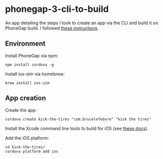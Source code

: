 phonegap-3-cli-to-build
=======================

An app detailing the steps I took to create an app via the CLI and build it on PhoneGap build. I followed [these instructions](http://docs.phonegap.com/en/3.0.0/guide_cli_index.md.html#The%20Command-line%20Interface).

## Environment

Install PhoneGap via npm:

	npm install cordova -g

Install ios-sim via homebrew:

	brew install ios-sim

## App creation

Create the app:

	cordova create kick-the-tires "com.brucelefebvre" "kick the tires"

Install the Xcode command line tools to build for iOS (see [these docs](http://docs.phonegap.com/en/3.0.0/guide_platforms_ios_index.md.html#iOS%20Platform%20Guide)).

Add the iOS platform:

	cd kick-the-tires/
	cordova platform add ios




